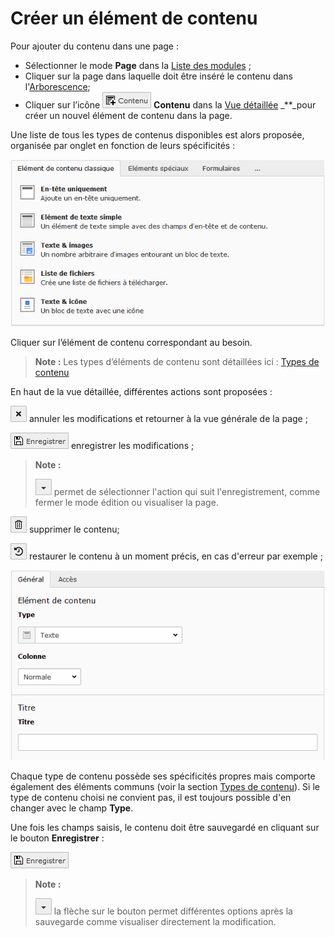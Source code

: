 # Créer un élément de contenu

Pour ajouter du contenu dans une page :

* Sélectionner le mode **Page** dans la [Liste des modules](../premiers-pas/se-reperer-dans-le-backend.md) ;
* Cliquer sur la page dans laquelle doit être inséré le contenu dans l'[Arborescence](../premiers-pas/se-reperer-dans-le-backend.md);
* Cliquer sur l’icône ![](../../.gitbook/assets/add_content_btn.png) **Contenu** dans la [Vue détaillée](../premiers-pas/se-reperer-dans-le-backend.md) \_\*\*\_pour créer un nouvel élément de contenu dans la page.

Une liste de tous les types de contenus disponibles est alors proposée, organisée par onglet en fonction de leurs spécificités :

![](../../.gitbook/assets/add_content_list.png)

Cliquer sur l’élément de contenu correspondant au besoin.

> **Note :** Les types d’éléments de contenu sont détaillées ici : [Types de contenu](types-de-contenu/)

En haut de la vue détaillée, différentes actions sont proposées :

![](../../.gitbook/assets/btn_page_cancel.png.png) annuler les modifications et retourner à la vue générale de la page ;

![](../../.gitbook/assets/btn_page_save.png) enregistrer les modifications ;

> **Note :**
>
> ![](../../.gitbook/assets/btn_page_other-2-1.png) permet de sélectionner l'action qui suit l'enregistrement, comme fermer le mode édition ou visualiser la page.

![](../../.gitbook/assets/btn_page_remove.png) supprimer le contenu;

![](../../.gitbook/assets/btn_page_restore.png) restaurer le contenu à un moment précis, en cas d'erreur par exemple ;

![](../../.gitbook/assets/add_content_text.png)

Chaque type de contenu possède ses spécificités propres mais comporte également des éléments communs \(voir la section [Types de contenu](types-de-contenu/)\). Si le type de contenu choisi ne convient pas, il est toujours possible d'en changer avec le champ **Type**.

Une fois les champs saisis, le contenu doit être sauvegardé en cliquant sur le bouton **Enregistrer** :

![](../../.gitbook/assets/btn_page_save.png)

> **Note :**
>
> ![](../../.gitbook/assets/btn_page_other.png) la flèche sur le bouton permet différentes options après la sauvegarde comme visualiser directement la modification.

